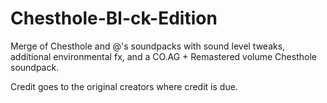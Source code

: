 # Chesthole-Bl-ck-Edition

Merge of Chesthole and @'s soundpacks with sound level tweaks, additional environmental fx, and a CO.AG + Remastered volume Chesthole soundpack.

Credit goes to the original creators where credit is due.
